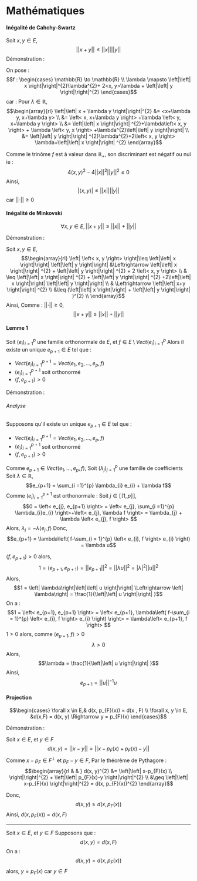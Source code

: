 # Mathématiques
#### Inégalité de Cahchy-Swartz
Soit $x, y \in E$, 
$$\left|\left| x+y \right|\right| \leq \left|\left| x \right|\right| \left|\left| y \right|\right| $$
Démonstration :

On pose : 
$$f : \begin{cases}
\mathbb{R} \to \mathbb{R} \\
\lambda \mapsto \left|\left| x \right|\right|^{2}\lambda^{2}+ 2<x, y>\lambda + \left|\left| y \right|\right|^{2}
\end{cases}$$
car :
Pour $\lambda \in \mathbb{R}$, 
$$\begin{array}{rl}
\left|\left| x + \lambda y \right|\right|^{2} &= <x+\lambda y, x+\lambda y>  \\
&= \left< x, x+\lambda y \right> +\lambda \left< y, x+\lambda y \right>  \\
&= \left|\left| x \right|\right| ^{2}+\lambda\left< x, y \right> + \lambda \left< y, x \right> +\lambda^{2}\left|\left| y \right|\right| \\
&= \left|\left| y \right|\right| ^{2}\lambda^{2}+2\left< x, y \right> \lambda+\left|\left| x \right|\right| ^{2} 
\end{array}$$


Comme le trinôme $f$ est à valeur dans $\mathbb{R}_{+}$, son discriminant est négatif ou nul ie : 
$$4\left< x, y \right>^{2} -4\left|\left| x \right|\right| ^{2}\left|\left| y \right|\right| ^{2}\leq 0$$
Ainsi, 
$$ \left| \left< x, y \right> \right| \leq \left|\left| x \right|\right|\left|\left| y \right|\right| $$
car $\left|\left| \cdot \right|\right|\geq 0$

#### Inégalité de Minkovski
$$\forall x, y \in E, \left|\left| x + y \right|\right|  \leq \left|\left| x \right|\right| +\left|\left| y \right|\right| $$

Démonstration :

Soit $x, y \in E$, 
$$\begin{array}{rl}
\left| \left< x, y \right> \right|\leq \left|\left| x \right|\right| \left|\left| y \right|\right| &\Leftrightarrow \left|\left| x \right|\right| ^{2} + \left|\left| y \right|\right| ^{2} + 2 \left< x, y \right> \\
& \leq \left|\left| x \right|\right| ^{2} + \left|\left| y \right|\right| ^{2} +2\left|\left| x \right|\right| \left|\left| y \right|\right|  \\
& \Leftrightarrow \left|\left| x+y \right|\right| ^{2} \\
&\leq (\left|\left| x \right|\right| + \left|\left| y \right|\right| )^{2} \\
\end{array}$$
Ainsi, 
Comme : $\left|\left| \cdot \right|\right| \geq 0$, 
$$\left|\left| x+y \right|\right| \leq \left|\left| x \right|\right| +\left|\left| y \right|\right| $$
#### Lemme 1
Soit $(e_{i})_{i = 1}^{p}$ une famille orthonormale de $E$, 
et $f \in E \setminus Vect(e_{i})_{i = 1}^{p}$
Alors il existe un unique $e_{p+1} \in E$ tel que : 
- $Vect(e_{i})_{i = 1}^{p+1} = Vect(e_{1}, e_{2},\dots, e_{p}, f)$
- $(e_{i})_{i=1}^{p+1}$ soit orthonormé
- $\left< f, e_{p+1} \right> > 0$

Démonstration :

###### Analyse
Supposons qu'il existe un unique $e_{p+1} \in E$ tel que : 
- $Vect(e_{i})_{i = 1}^{p+1} = Vect(e_{1}, e_{2},\dots, e_{p}, f)$
- $(e_{i})_{i=1}^{p+1}$ soit orthonormé
- $\left< f, e_{p+1} \right> > 0$

Comme $e_{p+1} \in Vect(e_{1}, \dots, e_{p}, f)$, 
Soit $(\lambda_{j})_{j = 1}^{p}$ une famille de coefficients
Soit $\lambda \in \mathbb{R}$, 
$$e_{p+1} = \sum_{i =1}^{p} \lambda_{i} e_{i} + \lambda f$$
Comme $(e_{i})_{i=1}^{p+1}$ est orthonormale :
Soit $j \in [\![1, p]\!]$, 
$$0 = \left< e_{j}, e_{p+1} \right> = \left< e_{j}, \sum_{i =1}^{p} \lambda_{i}e_{i} \right>+\left< e_{j}, \lambda f \right> = \lambda_{j} + \lambda \left< e_{j}, f \right>  $$
Alors, 
$\lambda_{j} = -\lambda \left< e_{j}, f \right>$
Donc, 
$$e_{p+1} = \lambda\left( f-\sum_{i = 1}^{p} \left< e_{i}, f \right> e_{i} \right) = \lambda u$$

$\left< f, e_{p+1} \right> > 0$ alors, 
$$1=\left< e_{p+1}, e_{p+1} \right> = \left|\left| e_{p+1} \right|\right| ^{2} = \left|\left| \lambda u \right|\right| ^{2} = \left| \lambda\right|^{2}\left|\left| u \right|\right| ^{2}$$
Alors, 
$$1 = \left| \lambda\right|\left|\left| u \right|\right| \Leftrightarrow \left| \lambda\right| = \frac{1}{\left|\left| u \right|\right| }$$
On a : 
$$1 = \left< e_{p+1}, e_{p+1} \right> = \left< e_{p+1}, \lambda\left( f-\sum_{i = 1}^{p} \left< e_{i}, f \right> e_{i} \right) \right> = \lambda\left< e_{p+1}, f \right> $$
$1>0$ alors, comme $\left< e_{p+1}, f \right>>0$ 
$$\lambda >0$$
Alors, 
$$\lambda = \frac{1}{\left|\left| u \right|\right| }$$
Ainsi, 
$$e_{p+1} = \left|\left| u \right|\right| ^{-1}u$$

#### Projection
$$\begin{cases}
\forall x \in E,& d(x, p_{F}(x)) = d(x , F) \\
\forall x, y \in E, &d(x,F) = d(x, y) \Rightarrow y = p_{F}(x)
\end{cases}$$

Démonstration :

Soit $x \in E$, et $y \in F$
$$d(x, y) = \left|\left| x-y \right|\right| = \left|\left| x-p_{F}(x) + p_{F}(x)-y \right|\right|  $$
Comme $x-p_{F} \in F^{\perp}$ et $p_{F} - y \in F$, 
Par le théorème de Pythagore : 
$$\begin{array}{rl &  & }
d(x, y)^{2} &= \left|\left| x-p_{F}(x)  \\
\right|\right|^{2} + \left|\left| p_{F}(x)-y \right|\right|^{2}  \\
&\geq \left|\left| x-p_{F}(x) \right|\right|^{2} = d(x, p_{F}(x))^{2}
\end{array}$$

Donc, 
$$d(x, y) \geq d(x, p_{F}(x))$$
Ainsi, $d(x, p_{F}(x)) = d(x, F)$
___
Soit $x \in E$, et $y \in F$
Supposons que :
$$d(x, y) = d(x, F)$$
On a : 
$$d(x, y) = d(x, p_{F}(x))$$
alors, 
$y = p_{F}(x)$ car $y \in F$
